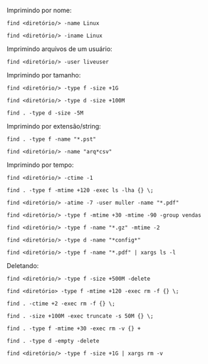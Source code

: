 Imprimindo por nome:

	find <diretório/> -name Linux

	find <diretório/> -iname Linux

Imprimindo arquivos de um usuário:

	find <diretório/> -user liveuser

Imprimindo por tamanho:
		
	find <diretório/> -type f -size +1G

	find <diretório/> -type d -size +100M
	
	find . -type d -size -5M

Imprimindo por extensão/string:

	find . -type f -name "*.pst"

	find <diretório/> -name "arq*csv"

Imprimindo por tempo:

	find <diretório/> -ctime -1

	find . -type f -mtime +120 -exec ls -lha {} \;

	find <diretório/> -atime -7 -user muller -name "*.pdf"
	
	find <diretório/> -type f -mtime +30 -mtime -90 -group vendas

	find <diretório/> -type f -name "*.gz" -mtime -2

	find <diretório/> -type d -name "*config*"

	find <diretório/> -type f -name "*.pdf" | xargs ls -l

Deletando:

	find <diretório/> -type f -size +500M -delete

	find <diretório> -type f -mtime +120 -exec rm -f {} \;

	find . -ctime +2 -exec rm -f {} \;

	find . -size +100M -exec truncate -s 50M {} \;

    find . -type f -mtime +30 -exec rm -v {} +

    find . -type d -empty -delete

	find <diretório/> -type f -size +1G | xargs rm -v
